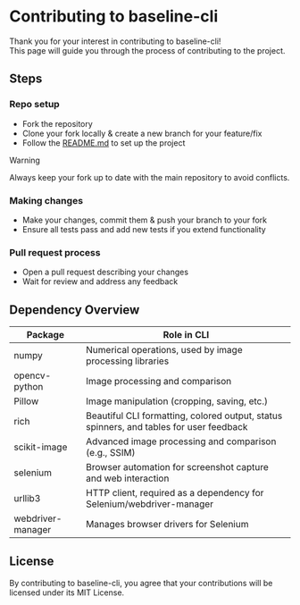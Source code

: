 # Contributing to baseline-cli

Thank you for your interest in contributing to baseline-cli!  
This page will guide you through the process of contributing to the project.

## Steps

### Repo setup

- Fork the repository
- Clone your fork locally & create a new branch for your feature/fix
- Follow the [README.md](README.md) to set up the project

> [!WARNING]  
> Always keep your fork up to date with the main repository to avoid conflicts.

### Making changes

- Make your changes, commit them & push your branch to your fork
- Ensure all tests pass and add new tests if you extend functionality

### Pull request process

- Open a pull request describing your changes
- Wait for review and address any feedback

## Dependency Overview

| Package           | Role in CLI                                                                                  |
|-------------------|---------------------------------------------------------------------------------------------|
| numpy             | Numerical operations, used by image processing libraries                                    |
| opencv-python     | Image processing and comparison                                                             |
| Pillow            | Image manipulation (cropping, saving, etc.)                                                 |
| rich              | Beautiful CLI formatting, colored output, status spinners, and tables for user feedback     |
| scikit-image      | Advanced image processing and comparison (e.g., SSIM)                                       |
| selenium          | Browser automation for screenshot capture and web interaction                                |
| urllib3           | HTTP client, required as a dependency for Selenium/webdriver-manager                        |
| webdriver-manager | Manages browser drivers for Selenium                                                        |

## License
By contributing to baseline-cli, you agree that your contributions will be licensed under its MIT License.